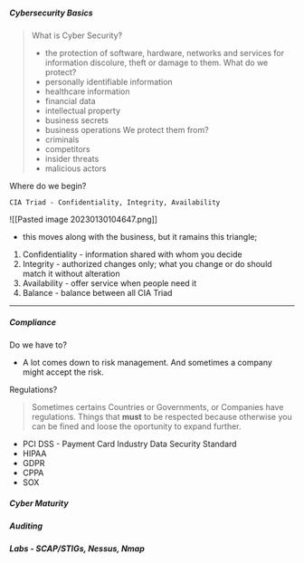 ##### Cybersecurity Basics
> What is Cyber Security?
>  - the protection of software, hardware, networks and services for information discolure, theft or damage to them.
   What do we protect? 
> - personally identifiable information
> - healthcare information
> - financial data
> - intellectual property
> - business secrets
> - business operations
> We protect them from?
> - criminals
> - competitors
> - insider threats
> - malicious actors

Where do we begin?

	CIA Triad - Confidentiality, Integrity, Availability

![[Pasted image 20230130104647.png]]

- this moves along with the business, but it ramains this triangle;

1. Confidentiality - information shared with whom you decide
2. Integrity - authorized changes only; what you change or do should match it without alteration
3. Availability - offer service when people need it
4. Balance - balance between all CIA Triad

---
##### Compliance

Do we have to?
- A lot comes down to risk management. And sometimes a company might accept the risk.

Regulations?
> Sometimes certains Countries or Governments, or Companies have regulations. Things that **must** to be respected because otherwise you can be fined and loose the oportunity to expand further.

- PCI DSS - Payment Card Industry Data Security Standard
- HIPAA
- GDPR
- CPPA
- SOX


##### Cyber Maturity



##### Auditing



##### Labs - SCAP/STIGs, Nessus, Nmap
